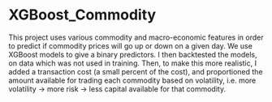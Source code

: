 # XGBoost_Commodity
This project uses various commodity and macro-economic features in order to predict if commodity prices will go up or down on a given day. We use XGBoost models to give a binary predictors. I then backtested the models, on data which was not used in training. Then, to make this more realistic, I added a transaction cost (a small percent of the cost), and proportioned the amount available for trading each commodity based on volatility, i.e. more volatility -> more risk -> less capital available for that commodity. 

